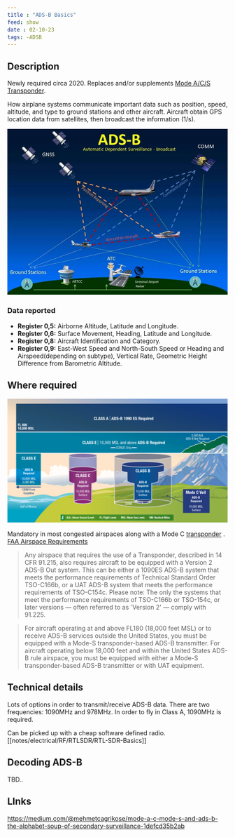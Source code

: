 ```yaml
---
title : "ADS-B Basics"
feed: show
date : 02-10-23
tags: -ADSB
---
```


## Description
Newly required circa 2020.  Replaces and/or supplements [Mode A/C/S Transponder](notes/aviation/components/Transponder.md).

How airplane systems communicate important data such as position, speed, altitude, and type to ground stations and other aircraft. Aircraft obtain GPS location data from satellites, then broadcast the information (1/s).


![500](notes/aviation/ADSB/images/adsb%20sportys.png)
### Data reported
-   **Register 0,5:** Airborne Altitude, Latitude and Longitude.
-   **Register 0,6:** Surface Movement, Heading, Latitude and Longitude.
-   **Register 0,8:** Aircraft Identification and Category.
-   **Register 0,9:** East-West Speed and North-South Speed or Heading and Airspeed(depending on subtype), Vertical Rate, Geometric Height Difference from Barometric Altitude.

## Where required
![500](notes/aviation/ADSB/images/ADSB%20required%20map.png)


Mandatory in most congested airspaces along with a Mode C [transponder](notes/aviation/components/Transponder.md)
. [FAA Airspace Requirements](https://www.faa.gov/air_traffic/technology/equipadsb/research/airspace#interactiveMap) 

>Any airspace that requires the use of a Transponder, described in 14 CFR 91.215, also requires aircraft to be equipped with a Version 2 ADS-B Out system. This can be either a 1090ES ADS-B system that meets the performance requirements of Technical Standard Order TSO-C166b, or a UAT ADS-B system that meets the performance requirements of TSO-C154c. Please note: The only the systems that meet the performance requirements of TSO-C166b or TSO-154c, or later versions — often referred to as 'Version 2' — comply with 91.225.

>For aircraft operating at and above FL180 (18,000 feet MSL) or to receive ADS-B services outside the United States, you must be equipped with a Mode-S transponder-based ADS-B transmitter. For aircraft operating below 18,000 feet and within the United States ADS-B rule airspace, you must be equipped with either a Mode-S transponder-based ADS-B transmitter or with UAT equipment.

## Technical details
Lots of options in order to transmit/receive ADS-B data. There are two frequencies: 1090MHz and 978MHz. In order to fly in Class A, 1090MHz is required.

Can be picked up with a cheap software defined radio. [[notes/electrical/RF/RTLSDR/RTL-SDR-Basics]] 

## Decoding ADS-B
TBD..


## LInks
https://medium.com/@mehmetcagrikose/mode-a-c-mode-s-and-ads-b-the-alphabet-soup-of-secondary-surveillance-1defcd35b2ab
